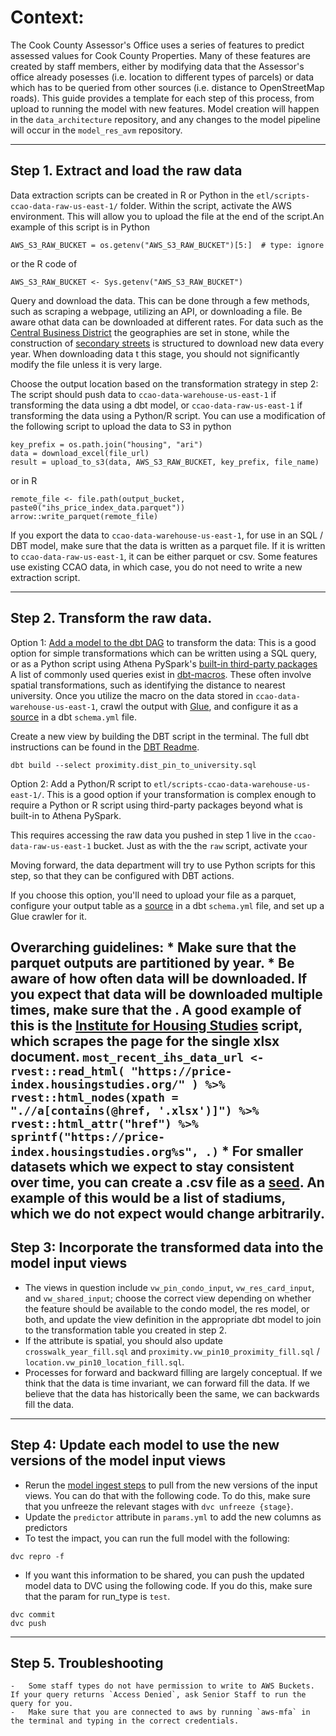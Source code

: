 # Context:

The Cook County Assessor's Office uses a series of features to predict assessed values for Cook County Properties. Many of these features are created by staff members, either by modifying data that the Assessor's office already posesses (i.e. location to different types of parcels) or data which has to be queried from other sources (i.e. distance to OpenStreetMap roads). This guide provides a template for each step of this process, from upload to running the model with new features. Model creation will happen in the `data_architecture` repository, and any changes to the model pipeline will occur in the `model_res_avm` repository.

------------------------------------------------------------------------

## Step 1. Extract and load the raw data

Data extraction scripts can be created in R or Python in the `etl/scripts-ccao-data-raw-us-east-1/` folder. Within the script, activate the AWS environment. This will allow you to upload the file at the end of the script.An example of this script is in Python

```         
AWS_S3_RAW_BUCKET = os.getenv("AWS_S3_RAW_BUCKET")[5:]  # type: ignore
```

or the R code of

```         
AWS_S3_RAW_BUCKET <- Sys.getenv("AWS_S3_RAW_BUCKET")
```

Query and download the data. This can be done through a few methods, such as scraping a webpage, utilizing an API, or downloading a file. Be aware othat data can be downloaded at different rates. For data such as the [Central Business District](https://github.com/ccao-data/data-architecture/blob/master/etl/scripts-ccao-data-raw-us-east-1/spatial/spatial-economy.R) the geographies are set in stone, while the construction of [secondary streets](https://github.com/ccao-data/data-architecture/blob/master/etl/scripts-ccao-data-raw-us-east-1/spatial/spatial-environment-secondary_road.R) is structured to download new data every year. When downloading data t this stage, you should not significantly modify the file unless it is very large. 

Choose the output location based on the transformation strategy in step 2: The script should push data to `ccao-data-warehouse-us-east-1` if transforming the data using a dbt model, or `ccao-data-raw-us-east-1` if transforming the data using a Python/R script. You can use a modification of the following script to upload the data to S3 in python

```         
key_prefix = os.path.join("housing", "ari")
data = download_excel(file_url)
result = upload_to_s3(data, AWS_S3_RAW_BUCKET, key_prefix, file_name)
```

or in R

```         
remote_file <- file.path(output_bucket, paste0("ihs_price_index_data.parquet"))
arrow::write_parquet(remote_file)
```

If you export the data to `ccao-data-warehouse-us-east-1`, for use in an SQL / DBT model, make sure that the data is written as a parquet file. If it is written to `ccao-data-raw-us-east-1`, it can be either parquet or csv. Some features use existing CCAO data, in which case, you do not need to write a new extraction script.

------------------------------------------------------------------------

## Step 2. Transform the raw data. 

Option 1: [Add a model to the dbt DAG](https://github.com/ccao-data/data-architecture/blob/master/dbt/README.md#-how-to-add-a-new-model) to transform the data: This is a good option for simple transformations which can be written using a SQL query, or as a Python script using Athena PySpark's [built-in third-party packages](https://docs.aws.amazon.com/athena/latest/ug/notebooks-spark-preinstalled-python-libraries.html)
A list of commonly used queries exist in [dbt-macros](https://github.com/ccao-data/data-architecture/tree/master/dbt/macros). These often involve spatial transformations, such as identifying the distance to nearest university.
Once you utilize the macro on the data stored in `ccao-data-warehouse-us-east-1`, crawl the output with [Glue](https://us-east-1.console.aws.amazon.com/glue/home?region=us-east-1#/v2/data-catalog/crawlers), and configure it as a [source](https://docs.getdbt.com/docs/build/sources) in a dbt `schema.yml` file.

Create a new view by building the DBT script in the terminal. The full dbt instructions can be found in the [DBT Readme](https://github.com/ccao-data/data-architecture/tree/master/dbt#dbt).
```
dbt build --select proximity.dist_pin_to_university.sql
```

Option 2: Add a Python/R script to `etl/scripts-ccao-data-warehouse-us-east-1/`. This is a good option if your transformation is complex enough to require a Python or R script using third-party packages beyond what is built-in to Athena PySpark.

This requires accessing the raw data you pushed in step 1 live in the `ccao-data-raw-us-east-1` bucket. Just as with the the `raw` script, activate your 


Moving forward, the data department will try to use Python scripts for this step, so that they can be configured with DBT actions.

If you choose this option, you'll need to upload your file as a parquet, configure your output table as a [source](https://docs.getdbt.com/docs/build/sources) in a dbt `schema.yml` file, and set up a Glue crawler for it.

Overarching guidelines: 
    * Make sure that the parquet outputs are partitioned by year.
    * Be aware of how often data will be downloaded. If you expect that data will be downloaded multiple times, make sure that the . A good example of this is the [Institute for Housing Studies](https://github.com/ccao-data/data-architecture/blob/master/etl/scripts-ccao-data-raw-us-east-1/housing/housing-ihs_index.R) script, which scrapes the page for the single xlsx document.
    ```
    most_recent_ihs_data_url <- rvest::read_html(
    "https://price-index.housingstudies.org/"
    ) %>%
    rvest::html_nodes(xpath = ".//a[contains(@href, '.xlsx')]") %>%
    rvest::html_attr("href") %>%
    sprintf("https://price-index.housingstudies.org%s", .)
    ```
    * For smaller datasets which we expect to stay consistent over time, you can create a .csv file as a [seed](https://github.com/ccao-data/data-architecture/tree/master/dbt/seeds). An example of this would be a list of stadiums, which we do not expect would change arbitrarily.
------------------------------------------------------------------------

## Step 3:  Incorporate the transformed data into the model input views
- The views in question include `vw_pin_condo_input`, `vw_res_card_input`, and `vw_shared_input`; choose the correct view depending on whether the feature should be available to the condo model, the res model, or both, and update the view definition in the appropriate dbt model to join to the transformation table you created in step 2.
- If the attribute is spatial, you should also update `crosswalk_year_fill.sql` and `proximity.vw_pin10_proximity_fill.sql` / `location.vw_pin10_location_fill.sql`.
- Processes for forward and backward filling are largely conceptual. If we think that the data is time invariant, we can forward fill the data. If we believe that the data has historically been the same, we can backwards fill the data.

------------------------------------------------------------------------

## Step 4:  Update each model to use the new versions of the model input views
- Rerun the [model ingest steps](https://github.com/ccao-data/model-res-avm?tab=readme-ov-file#usage) to pull from the new versions of the input views. You can do that with the following code. To do this, make sure that you unfreeze the relevant stages with `dvc unfreeze {stage}`.
- Update the `predictor` attribute in `params.yml` to add the new columns as predictors
- To test the impact, you can run the full model with the following:

```         
dvc repro -f
```

- If you want this information to be shared, you can push the updated model data to DVC using the following code. If you do this, make sure that the param for run_type is `test`.

```         
dvc commit
dvc push
```

------------------------------------------------------------------------
## Step 5.  Troubleshooting
    -   Some staff types do not have permission to write to AWS Buckets. If your query returns `Access Denied`, ask Senior Staff to run the query for you.
    -   Make sure that you are connected to aws by running `aws-mfa` in the terminal and typing in the correct credentials.
